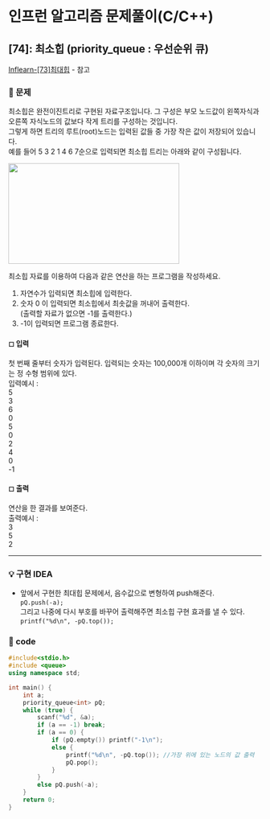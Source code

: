 # 인프런 알고리즘 문제풀이(C/C++)

## [74]: 최소힙 (priority_queue : 우선순위 큐)

[Inflearn-[73]최대힙](<https://github.com/healing99/algorithm/blob/master/Inflearn/%5B73%5D%20%EC%B5%9C%EB%8C%80%ED%9E%99(%EC%9A%B0%EC%84%A0%EC%88%9C%EC%9C%84%ED%81%90).md>) - 참고

### 🌴 문제

최소힙은 완전이진트리로 구현된 자료구조입니다. 그 구성은 부모 노드값이 왼쪽자식과 오른쪽 자식노드의 값보다 작게 트리를 구성하는 것입니다.<br>
그렇게 하면 트리의 루트(root)노드는 입력된 값들 중 가장 작은 값이 저장되어 있습니다.<br>
예를 들어 5 3 2 1 4 6 7순으로 입력되면 최소힙 트리는 아래와 같이 구성됩니다.

<img src="https://user-images.githubusercontent.com/49135797/121023783-92883800-c7de-11eb-9e1e-1c793239a3fe.png" width="340px" height="200px"/>

최소힙 자료를 이용하여 다음과 같은 연산을 하는 프로그램을 작성하세요.<br>

1. 자연수가 입력되면 최소힙에 입력한다.<br>
2. 숫자 0 이 입력되면 최소힙에서 최솟값을 꺼내어 출력한다.<br>
   (출력할 자료가 없으면 -1를 출력한다.)<br>
3. -1이 입력되면 프로그램 종료한다.<br>

#### ◻ 입력

첫 번째 줄부터 숫자가 입력된다. 입력되는 숫자는 100,000개 이하이며 각 숫자의 크기는 정
수형 범위에 있다.<br>
입력예시 : <br>
5<br>
3<br>
6<br>
0<br>
5<br>
0<br>
2<br>
4<br>
0<br>
-1

#### ◻ 출력

연산을 한 결과를 보여준다.<br>
출력예시 :<br>
3<br>
5<br>
2

---

### 💡 구현 IDEA

- 앞에서 구현한 최대힙 문제에서, 음수값으로 변형하여 push해준다.<br>
  `pQ.push(-a);`<br>
  그리고 나중에 다시 부호를 바꾸어 출력해주면 최소힙 구현 효과를 낼 수 있다.<br>
  `printf("%d\n", -pQ.top());`

### 🤠 code

```c++
#include<stdio.h>
#include <queue>
using namespace std;

int main() {
	int a;
	priority_queue<int> pQ;
	while (true) {
		scanf("%d", &a);
		if (a == -1) break;
		if (a == 0) {
			if (pQ.empty()) printf("-1\n");
			else {
				printf("%d\n", -pQ.top()); //가장 위에 있는 노드의 값 출력
				pQ.pop();
			}
		}
		else pQ.push(-a);
	}
	return 0;
}
```

